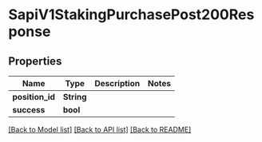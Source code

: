 # SapiV1StakingPurchasePost200Response

## Properties

Name | Type | Description | Notes
------------ | ------------- | ------------- | -------------
**position_id** | **String** |  | 
**success** | **bool** |  | 

[[Back to Model list]](../README.md#documentation-for-models) [[Back to API list]](../README.md#documentation-for-api-endpoints) [[Back to README]](../README.md)


